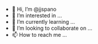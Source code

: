 - 👋 Hi, I’m @jjspano
- 👀 I’m interested in ...
- 🌱 I’m currently learning ...
- 💞️ I’m looking to collaborate on ...
- 📫 How to reach me ...

<!---
jjspano/jjspano is a ✨ special ✨ repository because its `README.md` (this file) appears on your GitHub profile.
You can click the Preview link to take a look at your changes.
--->
